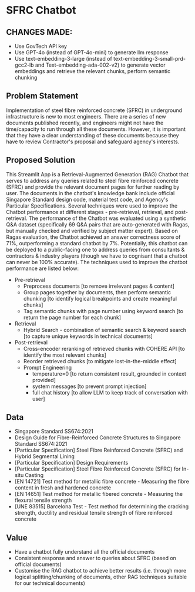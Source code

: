 # SFRC Chatbot

## CHANGES MADE:
- Use GovTech API key
- Use GPT-4o (instead of GPT-4o-mini) to generate llm response
- Use text-embedding-3-large (instead of text-embedding-3-small-prd-gcc2-lb and Text-embedding-ada-002-v2) to generate vector embeddings and retrieve the relevant chunks, perform semantic chunking

## Problem Statement
Implementation of steel fibre reinforced concrete (SFRC) in underground infrastructure is new to most engineers. There are a series of new documents published recently, and engineers might not have the time/capacity to run through all these documents. However, it is important that they have a clear understanding of these documents because they have to review Contractor's proposal and safeguard agency's interests. 

 ## Proposed Solution
This Streamlit App is a Retrieval-Augmented Generation (RAG) Chatbot that serves to address any queries related to steel fibre reinforced concrete (SFRC) and provide the relevant document pages for further reading by user. The documents in the chatbot's knowledge bank include official Singapore Standard design code, material test code, and Agency's Particular Specifications. Several techniques were used to improve the Chatbot performance at different stages - pre-retrieval, retrieval, and post-retrieval. The performance of the Chatbot was evaluated using a synthetic Q&A dataset (specifically 69 Q&A pairs that are auto-generated with Ragas, but manually checked and verified by subject matter expert). Based on Ragas evaluation, the Chatbot achieved an answer correctness score of 71%, outperforming a standard chatbot by 7%. Potentially, this chatbot can be deployed to a public-facing one to address queries from consultants & contractors & industry players (though we have to cognisant that a chatbot can never be 100% accurate). The techniques used to improve the chatbot performance are listed below:
  - Pre-retrieval
    - Preprocess documents [to remove irrelevant pages & content]
    - Group pages together by documents, then perform semantic chunking [to identify logical breakpoints and create meaningful chunks]
    - Tag semantic chunks with page number using keyword search [to return the page number for each chunk]
  - Retrieval
    - Hybrid Search - combination of semantic search & keyword search [to capture unique keywords in technical documents]
  - Post-retrieval
    - Cross-encoder reranking of retrieved chunks with COHERE API [to identify the most relevant chunks]
    - Reorder retrieved chunks [to mitigate lost-in-the-middle effect]
    - Prompt Engineering 
        - temperature=0 [to return consistent result, grounded in context provided]
        - system messages [to prevent prompt injection] 
        - full chat history [to allow LLM to keep track of conversation with user]
            
## Data
  - Singapore Standard SS674:2021
  - Design Guide for Fibre-Reinforced Concrete Structures to Singapore Standard SS674:2021
  - [Particular Specification] Steel Fibre Reinforced Concrete (SFRC) and Hybrid Segmental Lining
  - [Particular Specification] Design Requirements
  - [Particular Specification] Steel Fibre Reinforced Concrete (SFRC) for In-situ Casting
  - [EN 14721] Test method for metallic fibre concrete - Measuring the fibre content in fresh and hardened concrete
  - [EN 14651] Test method for metallic fibered concrete - Measuring the flexural tensile strength
  - [UNE 83515] Barcelona Test - Test method for determining the cracking strength, ductility and residual tensile strength of fibre reinforced concrete

## Value
  - Have a chatbot fully understand all the official documents
  - Consistent response and answer to queries about SFRC (based on official documents)
  - Customise the RAG chatbot to achieve better results (i.e. through more logical splitting/chunking of documents, other RAG techniques suitable for our technical documents)

